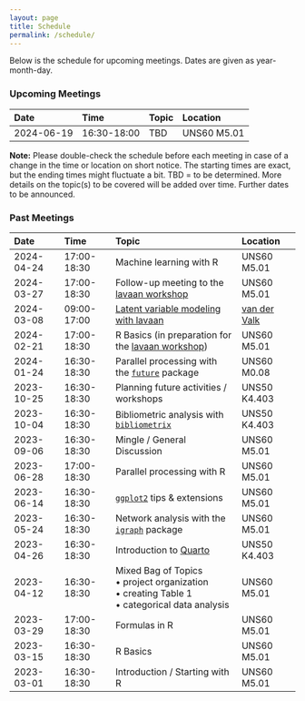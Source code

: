 ```yaml
---
layout: page
title: Schedule
permalink: /schedule/
---
```


Below is the schedule for upcoming meetings. Dates are given as year-month-day.

### Upcoming Meetings

Date | Time | Topic | Location
:--- | :--- | :---- | :-------
2024-06-19 | 16:30-18:00 | TBD | UNS60 M5.01

**Note:** Please double-check the schedule before each meeting in case of a change in the time or location on short notice. The starting times are exact, but the ending times might fluctuate a bit. TBD = to be determined. More details on the topic(s) to be covered will be added over time. Further dates to be announced.

### Past Meetings

Date | Time | Topic | Location
:--- | :--- | :---- | :-------
2024-04-24 | 17:00-18:30 | Machine learning with R | UNS60 M5.01
2024-03-27 | 17:00-18:30 | Follow-up meeting to the [lavaan workshop](workshop_2024_lavaan.md) | UNS60 M5.01
2024-03-08 | 09:00-17:00 | [Latent variable modeling with lavaan](workshop_2024_lavaan.md) | [van der Valk](https://www.hotelmaastricht.com)
2024-02-21 | 17:00-18:30 | R Basics (in preparation for the [lavaan workshop](workshop_2024_lavaan.md)) | UNS60 M5.01
2024-01-24 | 16:30-18:30 | Parallel processing with the [`future`](https://cran.r-project.org/package=future) package | UNS60 M0.08
2023-10-25 | 16:30-18:30 | Planning future activities / workshops | UNS50 K4.403
2023-10-04 | 16:30-18:30 | Bibliometric analysis with [`bibliometrix`](https://cran.r-project.org/package=bibliometrix) | UNS50 K4.403
2023-09-06 | 16:30-18:30 | Mingle / General Discussion | UNS60 M5.01
2023-06-28 | 17:00-18:30 | Parallel processing with R | UNS60 M5.01
2023-06-14 | 16:30-18:30 | [`ggplot2`](https://cran.r-project.org/package=ggplot2) tips & extensions | UNS60 M5.01
2023-05-24 | 16:30-18:30 | Network analysis with the [`igraph`](https://cran.r-project.org/package=igraph) package | UNS60 M5.01
2023-04-26 | 16:30-18:30 | Introduction to [Quarto](https://quarto.org) | UNS50 K4.403
2023-04-12 | 16:30-18:30 | Mixed Bag of Topics <br> • project organization <br> • creating Table 1 <br> • categorical data analysis | UNS60 M5.01
2023-03-29 | 17:00-18:30 | Formulas in R | UNS60 M5.01
2023-03-15 | 16:30-18:30 | R Basics | UNS60 M5.01
2023-03-01 | 16:30-18:30 | Introduction / Starting with R | UNS60 M5.01
